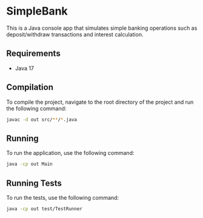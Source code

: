 # SimpleBank

This is a Java console app that simulates simple banking operations such as deposit/withdraw transactions and interest calculation.

## Requirements

- Java 17

## Compilation

To compile the project, navigate to the root directory of the project and run the following command:

```sh
javac -d out src/**/*.java
```

## Running

To run the application, use the following command:

```sh
java -cp out Main
``` 

## Running Tests

To run the tests, use the following command:

```sh
java -cp out test/TestRunner
``` 
